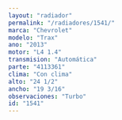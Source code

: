 ```yaml
---
layout: "radiador"
permalink: "/radiadores/1541/"
marca: "Chevrolet"
modelo: "Trax"
ano: "2013"
motor: "L4 1.4"
transmision: "Automática"
parte: "4113361"
clima: "Con clima"
alto: "24 1/2"
ancho: "19 3/16"
observaciones: "Turbo"
id: "1541"
---
```


